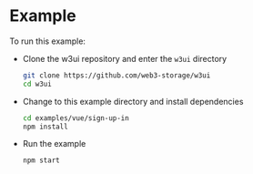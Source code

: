 # Example

To run this example:

- Clone the w3ui repository and enter the `w3ui` directory

  ```sh
  git clone https://github.com/web3-storage/w3ui
  cd w3ui
  ```

- Change to this example directory and install dependencies

  ```sh
  cd examples/vue/sign-up-in
  npm install
  ```

- Run the example

  ```sh
  npm start
  ```
